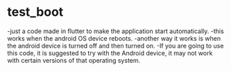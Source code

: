 # test_boot
-just a code made in flutter to make the application start automatically.
-this works when the android OS device reboots.
-another way it works is when the android device is turned off and then turned on.
-If you are going to use this code, it is suggested to try with the Android device, it may not work with certain versions of that operating system.
